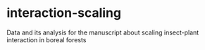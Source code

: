# interaction-scaling
Data and its analysis for the manuscript about scaling insect-plant interaction in boreal forests
